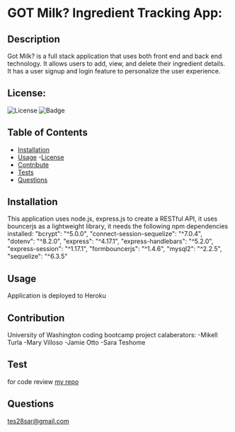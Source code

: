 #  GOT Milk? Ingredient Tracking App:

## Description 
Got Milk?  is a full stack application that uses both  front end and back end technology. It allows users to add,  view, and  delete their ingredient details. It has a user  signup and login feature to  personalize the user experience. 


 
 
  ## License:
  ![License](https://img.shields.io/badge/License-GNU-green.svg)
  ![Badge](https://img.shields.io/badge/License-GNU-blue.svg)
  
 
  ## Table of Contents
 
  - [Installation](#installation)
   - [Usage](#usage)
   -[License](#license)
   - [Contribute](#contribute)
   - [Tests](#tests)
  - [Questions](#questions) 
  
  
  ## Installation 
  This application  uses node.js, express.js to create a RESTful API, it uses bouncerjs as a lightweight library, it needs the following npm dependencies installed:  "bcrypt": "^5.0.0",
    "connect-session-sequelize": "^7.0.4",
    "dotenv": "^8.2.0",
    "express": "^4.17.1",
    "express-handlebars": "^5.2.0",
    "express-session": "^1.17.1",
    "formbouncerjs": "^1.4.6",
    "mysql2": "^2.2.5",
    "sequelize": "^6.3.5"
 
  ## Usage 
  Application is deployed to Heroku

## Contribution
University of Washington coding bootcamp project calaberators:
-Mikell Turla 
-Mary Villoso
-Jamie Otto
-Sara Teshome


## Test
 for code review [my repo](https://github.com/teshome28sara/Employee-tracker-12-mysql)


## Questions
tes28sar@gmail.com


  






